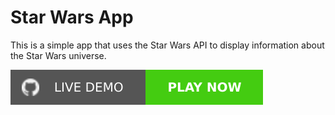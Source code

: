 # Star Wars App

This is a simple app that uses the Star Wars API to display information about the Star Wars universe.

[![GitHub Logo][def]
](https://starwarsapp.vercel.app/)

[def]: ./src/assets/github.svg